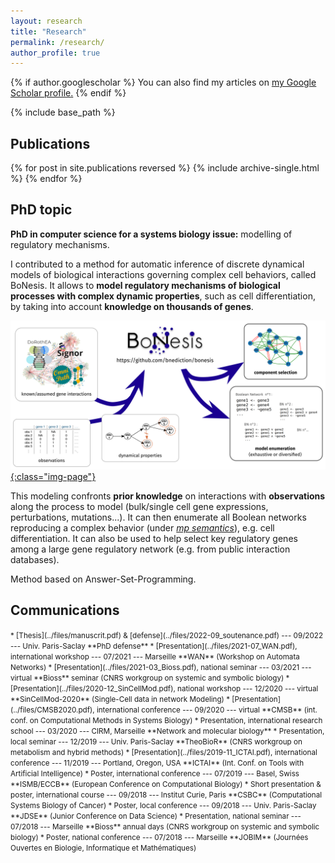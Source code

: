 ```yaml
---
layout: research
title: "Research"
permalink: /research/
author_profile: true
---
```


{% if author.googlescholar %}
  You can also find my articles on <u><a href="{{author.googlescholar}}">my Google Scholar profile</a>.</u>
{% endif %}

{% include base_path %}

## Publications

{% for post in site.publications reversed %}
  {% include archive-single.html %}
{% endfor %}

## PhD topic

**PhD in computer science for a systems biology issue:** <span class=important>modelling of regulatory mechanisms</span>.

I contributed to <span class=important>a method for automatic inference of discrete dynamical models of biological interactions</span> governing complex cell behaviors, called BoNesis.
It allows to **model regulatory mechanisms of biological processes with complex dynamic properties**, such as cell differentiation, by taking into account **knowledge on thousands of genes**.

[![BoNesis-principle](../images/bonesis_principle.png){:class="img-page"}](https://github.com/bnediction/bonesis)

This modeling confronts **prior knowledge** on interactions with **observations** along the process to model (bulk/single cell gene expressions, perturbations, mutations...). It can then <span class=important>enumerate all Boolean networks reproducing a complex behavior</span> (under _[mp semantics](https://hal.archives-ouvertes.fr/hal-01864693v2/document)_), e.g. cell differentiation. It can also be used to help <span class=important>select key regulatory genes among a large gene regulatory network</span> (e.g. from public interaction databases).

Method based on Answer-Set-Programming.

## Communications

<span style="font-size:smaller;">
* [Thesis](../files/manuscrit.pdf) & [defense](../files/2022-09_soutenance.pdf) --- 09/2022 --- Univ. Paris-Saclay  
**<span class=important>PhD defense</span>**
* [Presentation](../files/2021-07_WAN.pdf), international workshop --- 07/2021 --- Marseille  
**<span class=important>WAN</span>** <informative>(Workshop on Automata Networks)</informative>
* [Presentation](../files/2021-03_Bioss.pdf), national seminar --- 03/2021 --- virtual  
**<span class=important>Bioss</span>** <informative>seminar (CNRS workgroup on systemic and symbolic biology)</informative>
* [Presentation](../files/2020-12_SinCellMod.pdf), national workshop --- 12/2020 --- virtual  
**<span class=important>SinCellMod-2020</span>** <informative>(Single-Cell data in network Modeling)</informative>
* [Presentation](../files/CMSB2020.pdf), international conference --- 09/2020 --- virtual  
**<span class=important>CMSB</span>** <informative>(int. conf. on Computational Methods in Systems Biology)</informative>
* Presentation, international research school --- 03/2020 --- CIRM, Marseille  
**<span class=important>Network and molecular biology</span>**
* Presentation, local seminar --- 12/2019 --- Univ. Paris-Saclay  
**<span class=important>TheoBioR</span>** <informative>(CNRS workgroup on metabolism and hybrid methods)</informative>
* [Presentation](../files/2019-11_ICTAI.pdf), international conference --- 11/2019 --- Portland, Oregon, USA  
**<span class=important>ICTAI</span>** <informative>(Int. Conf. on Tools with Artificial Intelligence)</informative>
* Poster, international conference --- 07/2019 --- Basel, Swiss  
**<span class=important>ISMB/ECCB</span>** <informative>(European Conference on Computational Biology)</informative>
* Short presentation & poster, international course --- 09/2018 --- Institut Curie, Paris  
**<span class=important>CSBC</span>** <informative>(Computational Systems Biology of Cancer)</informative>
* Poster, local conference --- 09/2018 --- Univ. Paris-Saclay  
**<span class=important>JDSE</span>** <informative>(Junior Conference on Data Science)</informative>
* Presentation, national seminar --- 07/2018 --- Marseille  
**<span class=important>Bioss</span>** <informative>annual days (CNRS workgroup on systemic and symbolic biology)</informative>
* Poster, national conference --- 07/2018 --- Marseille  
**<span class=important>JOBIM</span>** <informative>(Journées Ouvertes en Biologie, Informatique et Mathématiques)</informative>
</span>
